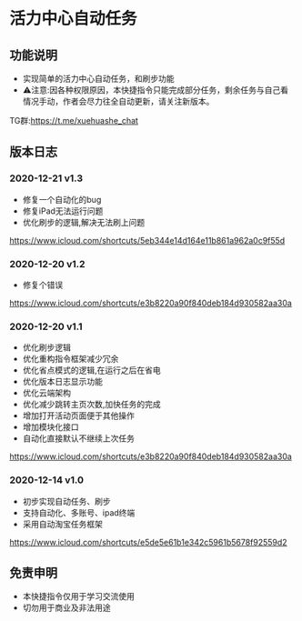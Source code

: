 # 活力中心自动任务

## 功能说明

- 实现简单的活力中心自动任务，和刷步功能
- ⚠️注意:因各种权限原因，本快捷指令只能完成部分任务，剩余任务与自己看情况手动，作者会尽力往全自动更新，请关注新版本。

TG群:https://t.me/xuehuashe_chat

## 版本日志

### 2020-12-21 v1.3
- 修复一个自动化的bug
- 修复iPad无法运行问题
- 优化刷步的逻辑,解决无法刷上问题

https://www.icloud.com/shortcuts/5eb344e14d164e11b861a962a0c9f55d

### 2020-12-20 v1.2
- 修复个错误

https://www.icloud.com/shortcuts/e3b8220a90f840deb184d930582aa30a

### 2020-12-20 v1.1
- 优化刷步逻辑
- 优化重构指令框架减少冗余
- 优化省点模式的逻辑,在运行之后在省电
- 优化版本日志显示功能
- 优化云端架构
- 优化减少跳转主页次数,加快任务的完成
- 增加打开活动页面便于其他操作
- 增加模块化接口
- 自动化直接默认不继续上次任务

https://www.icloud.com/shortcuts/e3b8220a90f840deb184d930582aa30a

### 2020-12-14 v1.0
- 初步实现自动任务、刷步
- 支持自动化、多账号、ipad终端
- 采用自动淘宝任务框架

https://www.icloud.com/shortcuts/e5de5e61b1e342c5961b5678f92559d2

## 免责申明
- 本快捷指令仅用于学习交流使用
- 切勿用于商业及非法用途

